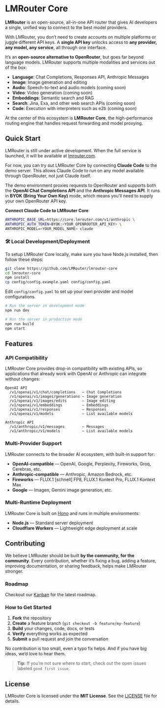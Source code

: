 # LMRouter Core

**LMRouter** is an open-source, all-in-one API router that gives AI developers a single, unified way to connect to the best model providers.

With LMRouter, you don’t need to create accounts on multiple platforms or juggle different API keys. A **single API key** unlocks access to **any provider, any model, any service**, all through one interface.

It’s an **open-source alternative to OpenRouter**, but goes far beyond language models. LMRouter supports multiple modalities and services out of the box:

- **Language**: Chat Completions, Responses API, Anthropic Messages
- **Image**: Image generation and editing
- **Audio**: Speech-to-text and audio models (coming soon)
- **Video**: Video generation (coming soon)
- **Embeddings**: Semantic search and RAG
- **Search**: Jina, Exa, and other web search APIs (coming soon)
- **Code**: Execution with interpreters such as e2b (coming soon)

At the center of this ecosystem is **LMRouter Core**, the high-performance routing engine that handles request forwarding and model proxying.

## Quick Start

LMRouter is still under active development. When the full service is launched, it will be available at [lmrouter.com](https://lmrouter.com).

For now, you can try out LMRouter Core by connecting **Claude Code** to the demo server. This allows Claude Code to run on any model available through OpenRouter, not just Claude itself.

The demo environment proxies requests to OpenRouter and supports both the **OpenAI Chat Completions API** and the **Anthropic Messages API**. It runs in **BYOK (Bring Your Own Key)** mode, which means you’ll need to supply your own OpenRouter API key.

**Connect Claude Code to LMRouter Core**

```bash
ANTHROPIC_BASE_URL=https://core.lmrouter.com/v1/anthropic \
ANTHROPIC_AUTH_TOKEN=BYOK:<YOUR_OPENROUTER_API_KEY> \
ANTHROPIC_MODEL=<YOUR_MODEL_NAME> claude
```

### 🛠️ Local Development/Deployment

To setup LMRouter Core locally, make sure you have Node.js installed, then follow these steps:

```bash
git clone https://github.com/LMRouter/lmrouter-core
cd lmrouter-core
npm install
cp config/config.example.yaml config/config.yaml
```

Edit `config/config.yaml` to set up your own provider and model configurations.

```bash
# Run the server in development mode
npm run dev

# Run the server in production mode
npm run build
npm start
```

## Features

### API Compatibility

LMRouter Core provides drop-in compatibility with existing APIs, so applications that already work with OpenAI or Anthropic can integrate without changes:

```
OpenAI API
  /v1/openai/v1/chat/completions   — Chat Completions
  /v1/openai/v1/images/generations — Image generation
  /v1/openai/v1/images/edits       — Image editing
  /v1/openai/v1/embeddings         — Embeddings
  /v1/openai/v1/responses          — Responses
  /v1/openai/v1/models             — List available models

Anthropic API
  /v1/anthropic/v1/messages        — Messages
  /v1/anthropic/v1/models          — List available models
```

### Multi-Provider Support

LMRouter connects to the broader AI ecosystem, with built-in support for:

- **OpenAI-compatible** — OpenAI, Google, Perplexity, Fireworks, Groq, Cerebras, etc.
- **Anthropic-compatible** — Anthropic, Amazon Bedrock, etc.
- **Fireworks** — FLUX.1 [schnell] FP8, FLUX.1 Kontext Pro, FLUX.1 Kontext Max
- **Google** — Imagen, Gemini image generation, etc.

### Multi-Runtime Deployment

LMRouter Core is built on [Hono](https://hono.dev/) and runs in multiple environments:

- **Node.js** — Standard server deployment
- **Cloudflare Workers** — Lightweight edge deployment at scale

## Contributing

We believe LMRouter should be built **by the community, for the community**. Every contribution, whether it’s fixing a bug, adding a feature, improving documentation, or sharing feedback, helps make LMRouter stronger.

### Roadmap

Checkout our [Kanban](https://github.com/orgs/LMRouter/projects/1) for the latest roadmap.

### How to Get Started

1. **Fork** the repository
2. **Create** a feature branch (`git checkout -b feature/my-feature`)
3. **Build** your changes, code, docs, or tests
4. **Verify** everything works as expected
5. **Submit** a pull request and join the conversation

No contribution is too small, even a typo fix helps. And if you have big ideas, we’d love to hear them.

> **Tip:** If you’re not sure where to start, check out the open issues labeled `good first issue`.

## License

LMRouter Core is licensed under the **MIT License**. See the [LICENSE](LICENSE) file for details.

